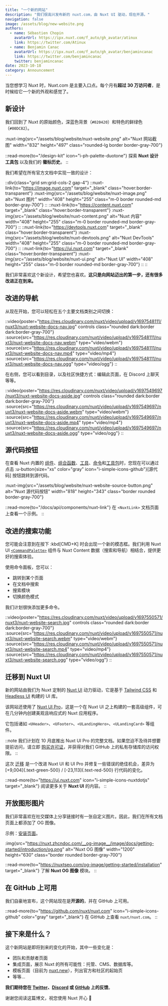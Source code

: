 ```yaml
---
title: "一个新的网站"
description: "我们很高兴发布新的 nuxt.com，由 Nuxt UI 驱动，现在开源。"
navigation: false
image: /assets/blog/new-website.png
authors:
  - name: Sébastien Chopin
    avatarUrl: https://ipx.nuxt.com/f_auto/gh_avatar/atinux
    link: https://twitter.com/Atinux
  - name: Benjamin Canac
    avatarUrl: https://ipx.nuxt.com/f_auto/gh_avatar/benjamincanac
    link: https://twitter.com/benjamincanac
    twitter: benjamincanac
date: 2023-10-18
category: Announcement
---
```


当您想学习 Nuxt 时，Nuxt.com 是主要入口点。每个月有**超过 30 万访问者**，是时候给它一个新的外观和感觉了。

## 新设计

我们回到了 Nuxt 的原始颜色，深蓝色背景（`#020420`）和特色的鲜绿色（`#00DC82`）。

:nuxt-img{src="/assets/blog/website/nuxt-website.png" alt="Nuxt 网站截图" width="832" height="497" class="rounded-lg border border-gray-700"}

::read-more{to="/design-kit" icon="i-ph-palette-duotone"}
探索 **Nuxt 设计工具包** 以及我们的 **徽标历史**。
::

我们希望在所有官方文档中实现一致的设计：

::div{class="grid sm:grid-cols-2 gap-4"}
  ::nuxt-link{to="https://image.nuxt.com" target="_blank" class="hover:border-transparent"}
    :nuxt-img{src="/assets/blog/website/nuxt-image.png" alt="Nuxt 图片" width="408" height="255" class="m-0 border rounded-md border-gray-700"}
  ::
  ::nuxt-link{to="https://content.nuxt.com" target="_blank" class="hover:border-transparent"}
    :nuxt-img{src="/assets/blog/website/nuxt-content.png" alt="Nuxt 内容" width="408" height="255" class="m-0 border rounded-md border-gray-700"}
  ::
  ::nuxt-link{to="https://devtools.nuxt.com" target="_blank" class="hover:border-transparent"}
    :nuxt-img{src="/assets/blog/website/nuxt-devtools.png" alt="Nuxt DevTools" width="408" height="255" class="m-0 border rounded-md border-gray-700"}
  ::
  ::nuxt-link{to="https://ui.nuxt.com" target="_blank" class="hover:border-transparent"}
    :nuxt-img{src="/assets/blog/website/nuxt-ui.png" alt="Nuxt UI" width="408" height="255" class="m-0 border rounded-md border-gray-700"}
  ::
::

我们非常喜欢这个新设计，希望您也喜欢。**这只是向网站迈出的第一步，还有很多改进正在到来。**

## 改进的导航

从现在开始，您可以轻松在五个主要文档类别之间切换：

::video{poster="https://res.cloudinary.com/nuxt/video/upload/v1697548111/nuxt3/nuxt-website-docs-nav.jpg" controls class="rounded dark:border dark:border-gray-700"}
  :source{src="https://res.cloudinary.com/nuxt/video/upload/v1697548111/nuxt3/nuxt-website-docs-nav.webm" type="video/webm"}
  :source{src="https://res.cloudinary.com/nuxt/video/upload/v1697548111/nuxt3/nuxt-website-docs-nav.mp4" type="video/mp4"}
  :source{src="https://res.cloudinary.com/nuxt/video/upload/v1697548111/nuxt3/nuxt-website-docs-nav.ogg" type="video/ogg"}
::

在右侧，您可以看到目录，以及社区快捷方式：编辑此页面，在 Discord 上聊天等等。

::video{poster="https://res.cloudinary.com/nuxt/video/upload/v1697549697/nuxt3/nuxt-website-docs-aside.jpg" controls class="rounded dark:border dark:border-gray-700"}
  :source{src="https://res.cloudinary.com/nuxt/video/upload/v1697549697/nuxt3/nuxt-website-docs-aside.webm" type="video/webm"}
  :source{src="https://res.cloudinary.com/nuxt/video/upload/v1697549697/nuxt3/nuxt-website-docs-aside.mp4" type="video/mp4"}
  :source{src="https://res.cloudinary.com/nuxt/video/upload/v1697549697/nuxt3/nuxt-website-docs-aside.ogg" type="video/ogg"}
::

## 源代码按钮

在查看 Nuxt 内置的 [组件](/docs/api/components)、[组合函数](/docs/api/composables)、[工具](/docs/api/utils)、[命令](/docs/api/commands)和[工具包](/docs/api/kit)时，您现在可以通过点击 :u-button{size="xs" color="gray" icon="i-simple-icons-github"}[源代码] 按钮跳转到源代码。

:nuxt-img{src="/assets/blog/website/nuxt-website-source-button.png" alt="Nuxt 源代码按钮" width="818" height="343" class="border rounded border-gray-700"}

::read-more{to="/docs/api/components/nuxt-link"}
在 `<NuxtLink>` 文档页面上查看一个示例。
::

## 改进的搜索功能

您可能会注意到在按下 :kbd[CMD+K] 时会出现一个新的模态框。我们利用 Nuxt UI [`<CommandPalette>`](https://ui.nuxt.com/navigation/command-palette) 组件与 Nuxt Content 数据（搜索和导航）相结合，提供更好的搜索体验。

使用命令面板，您可以：
- 跳转到某个页面
- 在文档中搜索
- 搜索模块
- 切换颜色模式

我们计划很快添加更多命令。

::video{poster="https://res.cloudinary.com/nuxt/video/upload/v1697550571/nuxt3/nuxt-website-search.jpg" controls class="rounded dark:border dark:border-gray-700"}
  :source{src="https://res.cloudinary.com/nuxt/video/upload/v1697550571/nuxt3/nuxt-website-search.webm" type="video/webm"}
  :source{src="https://res.cloudinary.com/nuxt/video/upload/v1697550571/nuxt3/nuxt-website-search.mp4" type="video/mp4"}
  :source{src="https://res.cloudinary.com/nuxt/video/upload/v1697550571/nuxt3/nuxt-website-search.ogg" type="video/ogg"}
::

## 迁移到 Nuxt UI

新的网站由我们为 Nuxt 定制的 [Nuxt UI](https://ui.nuxt.com) 动力驱动，它是基于 [Tailwind CSS](https://tailwindcss.com) 和 [Headless UI](https://headlessui.com/) 构建的 UI 库。

该网站还使用了 [Nuxt UI Pro](https://ui.nuxt.com/pro)，这是一个在 Nuxt UI 之上构建的一套高级组件，可在几分钟内创建美观且响应式的 Nuxt 应用程序。

它包括诸如 `<UHeader>`、`<UFooter>`、`<ULandingHero>`、`<ULandingCard>` 等组件。

::note
我们计划在 10 月底推出 Nuxt UI Pro 的完整文档。如果您迫不及待并想要提前访问，请立即 [购买许可证](https://ui.nuxt.com/pro/purchase)，并获得对我们 GitHub 上的私有存储库的访问权限。
::

这次 [迁移](https://github.com/nuxt/nuxt.com/pull/1365) 是一个改进 Nuxt UI 和 UI Pro 并修复一些错误的绝佳机会，差异为 [+9,004]{.text-green-500} / [-23,113]{.text-red-500} 行代码的变化。

::read-more{to="https://ui.nuxt.com" icon="i-simple-icons-nuxtdotjs" target="_blank"}
阅读更多关于 **Nuxt UI** 的内容。
::

## 开放图形图片

我们非常喜欢在社交媒体上分享链接时有一张自定义图片。因此，我们在所有文档页面上都添加了 OG 图像。

示例：[安装页面](/docs/getting-started/installation)。

:img{src="https://nuxt.zhcndoc.com/__og-image__/image/docs/getting-started/introduction/og.png" alt="Nuxt OG 图像" width="1200" height="630" class="border rounded border-gray-700"}

::read-more{to="https://nuxtseo.com/og-image/getting-started/installation" target="_blank"}
了解 **Nuxt OG 图像** 模块。
::

## 在 GitHub 上可用

我们自豪地宣布，这个网站现在是**开源的**，并在 GitHub 上可用。

::read-more{to="https://github.com/nuxt/nuxt.com" icon="i-simple-icons-github" color="gray" target="_blank"}
在 GitHub 上查看 `nuxt/nuxt.com`。
::

## 接下来是什么？

这个新网站是即将到来的变化的开始，其中一些变化是：
- 团队和贡献者页面
- 集成页面，展示 Nuxt 的所有可能性：托管、CMS、数据库等。
- 模板页面（目前为 [nuxt.new](https://nuxt.new)），列出官方和社区的起始页
- 等等...

**我们期待您在 [Twitter](https://twitter.com/nuxt_js)、[Discord](https://discord.com/invite/nuxt) 或 [GitHub](https://github.com/nuxt/nuxt.com) 上的反馈**。

谢谢您阅读这篇博文，祝您使用 Nuxt 开心 🤟
